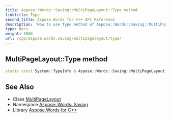 ```yaml
---
title: Aspose::Words::Saving::MultiPageLayout::Type method
linktitle: Type
second_title: Aspose.Words for C++ API Reference
description: 'How to use Type method of Aspose::Words::Saving::MultiPageLayout class in C++.'
type: docs
weight: 5000
url: /cpp/aspose.words.saving/multipagelayout/type/
---
```

## MultiPageLayout::Type method




```cpp
static const System::TypeInfo & Aspose::Words::Saving::MultiPageLayout::Type()
```

## See Also

* Class [MultiPageLayout](../)
* Namespace [Aspose::Words::Saving](../../)
* Library [Aspose.Words for C++](../../../)
